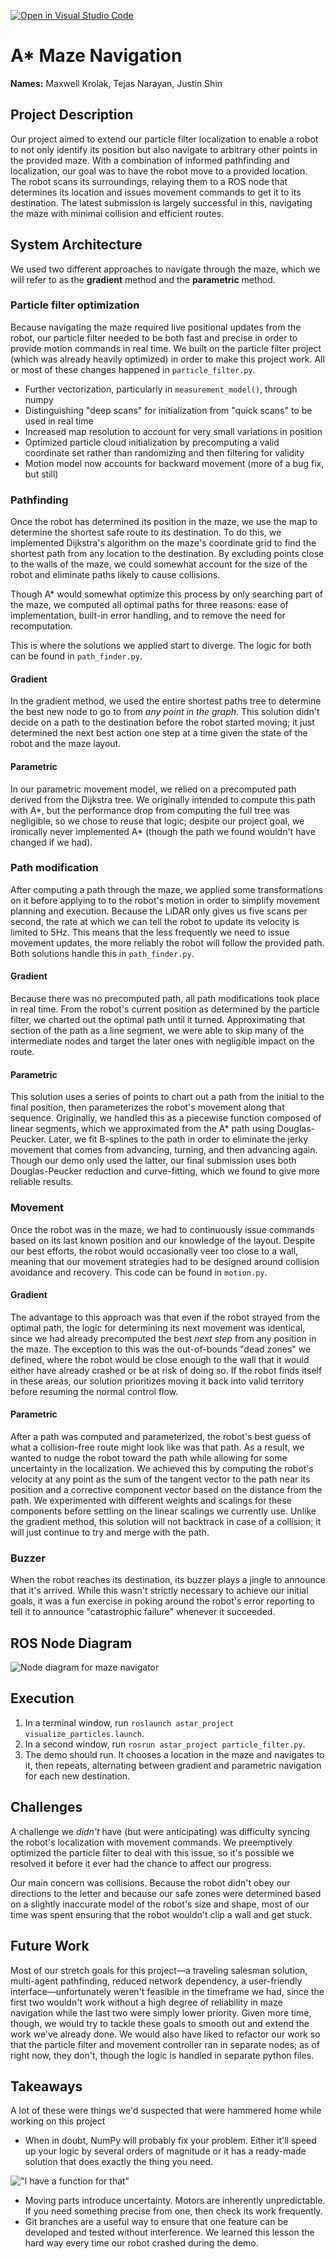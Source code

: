 [![Open in Visual Studio Code](https://classroom.github.com/assets/open-in-vscode-718a45dd9cf7e7f842a935f5ebbe5719a5e09af4491e668f4dbf3b35d5cca122.svg)](https://classroom.github.com/online_ide?assignment_repo_id=12356467&assignment_repo_type=AssignmentRepo)
# A* Maze Navigation

**Names:** Maxwell Krolak, Tejas Narayan, Justin Shin

## Project Description

Our project aimed to extend our particle filter localization to enable a robot
to not only identify its position but also navigate to arbitrary other points in
the provided maze. With a combination of informed pathfinding and localization,
our goal was to have the robot move to a provided location. The robot scans its
surroundings, relaying them to a ROS node that determines its location and
issues movement commands to get it to its destination. The latest submission is
largely successful in this, navigating the maze with minimal collision and
efficient routes.

## System Architecture

We used two different approaches to navigate through the maze, which we will
refer to as the **gradient** method and the
**parametric** method.

### Particle filter optimization

Because navigating the maze required live positional updates from the robot, our
particle filter needed to be both fast and precise in order to provide motion
commands in real time. We built on the particle filter project (which was
already heavily optimized) in order to make this project work. All or most of
these changes happened in `particle_filter.py`.

- Further vectorization, particularly in `measurement_model()`, through numpy
- Distinguishing "deep scans" for initialization from "quick scans" to be
used in real time
- Increased map resolution to account for very small variations in position
- Optimized particle cloud initialization by precomputing a valid
coordinate set rather than randomizing and then filtering for validity
- Motion model now accounts for backward movement (more of a bug fix, but
still)

### Pathfinding

Once the robot has determined its position in the maze, we use the map to
determine the shortest safe route to its destination. To do this, we implemented
Dijkstra's algorithm on the maze's coordinate grid to find the shortest path
from any location to the destination. By excluding points close to the walls of
the maze, we could somewhat account for the size of the robot and eliminate
paths likely to cause collisions.

Though A* would somewhat optimize this process by only searching part of the
maze, we computed all optimal paths for three reasons: ease of implementation,
built-in error handling, and to remove the need for recomputation.

This is where the solutions we applied start to diverge. The logic for both can
be found in `path_finder.py`.

#### Gradient

In the gradient method, we used the entire shortest paths tree to determine the
best new node to go to from *any point in the graph*. This solution didn't
decide on a path to the destination before the robot started moving; it just
determined the next best action one step at a time given the state of the robot
and the maze layout.

#### Parametric

In our parametric movement model, we relied on a precomputed path derived from
the Dijkstra tree. We originally intended to compute this path with A*, but the
performance drop from computing the full tree was negligible, so we chose to
reuse that logic; despite our project goal, we ironically never implemented A*
(though the path we found wouldn't have changed if we had).

### Path modification

After computing a path through the maze, we applied some transformations on it
before applying to to the robot's motion in order to simplify movement planning
and execution. Because the LiDAR only gives us five scans per second, the rate
at which we can tell the robot to update its velocity is limited to 5Hz. This
means that the less frequently we need to issue movement updates, the more
reliably the robot will follow the provided path. Both solutions handle this
in `path_finder.py`.

#### Gradient

Because there was no precomputed path, all path modifications took place in real
time. From the robot's current position as determined by the particle filter,
we charted out the optimal path until it turned. Approximating that section of
the path as a line segment, we were able to skip many of the intermediate nodes
and target the later ones with negligible impact on the route.

#### Parametric

This solution uses a series of points to chart out a path from the initial to
the final position, then parameterizes the robot's movement along that sequence.
Originally, we handled this as a piecewise function composed of linear segments,
which we approximated from the A* path using Douglas-Peucker. Later, we fit
B-splines to the path in order to eliminate the jerky movement that comes from
advancing, turning, and then advancing again. Though our demo only used the
latter, our final submission uses both Douglas-Peucker reduction and
curve-fitting, which we found to give more reliable results.

### Movement

Once the robot was in the maze, we had to continuously issue commands based on
its last known position and our knowledge of the layout. Despite our best
efforts, the robot would occasionally veer too close to a wall, meaning that our
movement strategies had to be designed around collision avoidance and recovery.
This code can be found in `motion.py`.

#### Gradient

The advantage to this approach was that even if the robot strayed from the
optimal path, the logic for determining its next movement was identical, since
we had already precomputed the best *next step* from any position in the maze.
The exception to this was the out-of-bounds "dead zones" we defined, where the
robot would be close enough to the wall that it would either have already
crashed or be at risk of doing so. If the robot finds itself in these areas,
our solution prioritizes moving it back into valid territory before resuming the
normal control flow.

#### Parametric

After a path was computed and parameterized, the robot's best guess of what a
collision-free route might look like was that path. As a result, we wanted to
nudge the robot toward the path while allowing for some uncertainty in the
localization. We achieved this by computing the robot's velocity at any point as 
the sum of the tangent vector to the path near its position and a corrective
component vector based on the distance from the path. We experimented with
different weights and scalings for these components before settling on the
linear scalings we currently use. Unlike the gradient method, this solution
will not backtrack in case of a collision; it will just continue to try and
merge with the path.

### Buzzer

When the robot reaches its destination, its buzzer plays a jingle to announce
that it's arrived. While this wasn't strictly necessary to achieve our initial
goals, it was a fun exercise in poking around the robot's error reporting to
tell it to announce "catastrophic failure" whenever it succeeded.

## ROS Node Diagram

![Node diagram for maze navigator](assets/node_diagram.jpg)

## Execution

1. In a terminal window, run
`roslaunch astar_project visualize_particles.launch`.
2. In a second window, run `rosrun astar_project particle_filter.py`.
3. The demo should run. It chooses a location in the maze and navigates to it,
then repeats, alternating between gradient and parametric navigation for each
new destination.

## Challenges

A challenge we *didn't* have (but were anticipating) was difficulty syncing the
robot's localization with movement commands. We preemptively optimized the
particle filter to deal with this issue, so it's possible we resolved it before
it ever had the chance to affect our progress.

Our main concern was collisions. Because the robot didn't obey our directions to
the letter and because our safe zones were determined based on a slightly
inaccurate model of the robot's size and shape, most of our time was spent
ensuring that the robot wouldn't clip a wall and get stuck.

## Future Work

Most of our stretch goals for this project—a traveling salesman solution,
multi-agent pathfinding, reduced network dependency, a user-friendly
interface—unfortunately weren't feasible in the timeframe we had, since the
first two wouldn't work without a high degree of reliability in maze navigation
while the last two were simply lower priority. Given more time, though, we would
try to tackle these goals to smooth out and extend the work we've already done.
We would also have liked to refactor our work so that the particle filter and
movement controller ran in separate nodes; as of right now, they don't, though
the logic is handled in separate python files.

## Takeaways

A lot of these were things we'd suspected that were hammered home while working
on this project

- When in doubt, NumPy will probably fix your problem. Either it'll speed up
your logic by several orders of magnitude or it has a ready-made solution that
does exactly the thing you need.

!["I have a function for that"](https://media.giphy.com/media/Qx5BmbWmAQGeU0b0LV/giphy.gif)

- Moving parts introduce uncertainty. Motors are inherently unpredictable. If
you need something precise from one, then check its work frequently.
- Git branches are a useful way to ensure that one feature can be developed and
tested without interference. We learned this lesson the hard way every time our
robot crashed during the demo.
